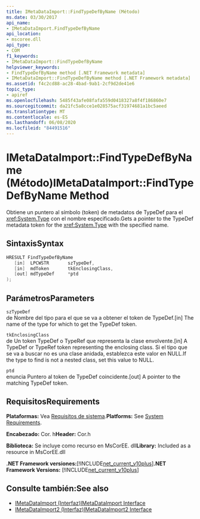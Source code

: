 ```yaml
---
title: IMetaDataImport::FindTypeDefByName (Método)
ms.date: 03/30/2017
api_name:
- IMetaDataImport.FindTypeDefByName
api_location:
- mscoree.dll
api_type:
- COM
f1_keywords:
- IMetaDataImport::FindTypeDefByName
helpviewer_keywords:
- FindTypeDefByName method [.NET Framework metadata]
- IMetaDataImport::FindTypeDefByName method [.NET Framework metadata]
ms.assetid: f4c2cd88-ac28-4bad-9ab1-2cf9d2de41e6
topic_type:
- apiref
ms.openlocfilehash: 5485f43afe08fafa559d0418327a8f4f186860e7
ms.sourcegitcommit: da21fc5a8cce1e028575acf31974681a1bc5aeed
ms.translationtype: MT
ms.contentlocale: es-ES
ms.lasthandoff: 06/08/2020
ms.locfileid: "84491516"
---
```

# <a name="imetadataimportfindtypedefbyname-method"></a><span data-ttu-id="7d93b-102">IMetaDataImport::FindTypeDefByName (Método)</span><span class="sxs-lookup"><span data-stu-id="7d93b-102">IMetaDataImport::FindTypeDefByName Method</span></span>
<span data-ttu-id="7d93b-103">Obtiene un puntero al símbolo (token) de metadatos de TypeDef para el <xref:System.Type> con el nombre especificado.</span><span class="sxs-lookup"><span data-stu-id="7d93b-103">Gets a pointer to the TypeDef metadata token for the <xref:System.Type> with the specified name.</span></span>  
  
## <a name="syntax"></a><span data-ttu-id="7d93b-104">Sintaxis</span><span class="sxs-lookup"><span data-stu-id="7d93b-104">Syntax</span></span>  
  
```cpp  
HRESULT FindTypeDefByName  
   [in]  LPCWSTR       szTypeDef,  
   [in]  mdToken       tkEnclosingClass,  
   [out] mdTypeDef     *ptd  
);  
```  
  
## <a name="parameters"></a><span data-ttu-id="7d93b-105">Parámetros</span><span class="sxs-lookup"><span data-stu-id="7d93b-105">Parameters</span></span>  
 `szTypeDef`  
 <span data-ttu-id="7d93b-106">de Nombre del tipo para el que se va a obtener el token de TypeDef.</span><span class="sxs-lookup"><span data-stu-id="7d93b-106">[in] The name of the type for which to get the TypeDef token.</span></span>  
  
 `tkEnclosingClass`  
 <span data-ttu-id="7d93b-107">de Un token TypeDef o TypeRef que representa la clase envolvente.</span><span class="sxs-lookup"><span data-stu-id="7d93b-107">[in] A TypeDef or TypeRef token representing the enclosing class.</span></span> <span data-ttu-id="7d93b-108">Si el tipo que se va a buscar no es una clase anidada, establezca este valor en NULL.</span><span class="sxs-lookup"><span data-stu-id="7d93b-108">If the type to find is not a nested class, set this value to NULL.</span></span>  
  
 `ptd`  
 <span data-ttu-id="7d93b-109">enuncia Puntero al token de TypeDef coincidente.</span><span class="sxs-lookup"><span data-stu-id="7d93b-109">[out] A pointer to the matching TypeDef token.</span></span>  
  
## <a name="requirements"></a><span data-ttu-id="7d93b-110">Requisitos</span><span class="sxs-lookup"><span data-stu-id="7d93b-110">Requirements</span></span>  
 <span data-ttu-id="7d93b-111">**Plataformas:** Vea [Requisitos de sistema](../../get-started/system-requirements.md).</span><span class="sxs-lookup"><span data-stu-id="7d93b-111">**Platforms:** See [System Requirements](../../get-started/system-requirements.md).</span></span>  
  
 <span data-ttu-id="7d93b-112">**Encabezado:** Cor. h</span><span class="sxs-lookup"><span data-stu-id="7d93b-112">**Header:** Cor.h</span></span>  
  
 <span data-ttu-id="7d93b-113">**Biblioteca:** Se incluye como recurso en MsCorEE. dll</span><span class="sxs-lookup"><span data-stu-id="7d93b-113">**Library:** Included as a resource in MsCorEE.dll</span></span>  
  
 <span data-ttu-id="7d93b-114">**.NET Framework versiones:**[!INCLUDE[net_current_v10plus](../../../../includes/net-current-v10plus-md.md)]</span><span class="sxs-lookup"><span data-stu-id="7d93b-114">**.NET Framework Versions:** [!INCLUDE[net_current_v10plus](../../../../includes/net-current-v10plus-md.md)]</span></span>  
  
## <a name="see-also"></a><span data-ttu-id="7d93b-115">Consulte también:</span><span class="sxs-lookup"><span data-stu-id="7d93b-115">See also</span></span>

- [<span data-ttu-id="7d93b-116">IMetaDataImport (Interfaz)</span><span class="sxs-lookup"><span data-stu-id="7d93b-116">IMetaDataImport Interface</span></span>](imetadataimport-interface.md)
- [<span data-ttu-id="7d93b-117">IMetaDataImport2 (Interfaz)</span><span class="sxs-lookup"><span data-stu-id="7d93b-117">IMetaDataImport2 Interface</span></span>](imetadataimport2-interface.md)
